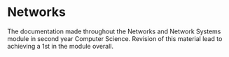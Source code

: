 # Networks
The documentation made throughout the Networks and Network Systems module in second year Computer Science. Revision of this material lead to achieving a 1st in the module overall.

